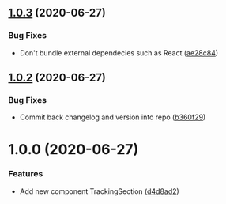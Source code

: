 ## [1.0.3](https://github.com/davincho/react-tracking/compare/v1.0.2...v1.0.3) (2020-06-27)


### Bug Fixes

* Don't bundle external dependecies such as React ([ae28c84](https://github.com/davincho/react-tracking/commit/ae28c84e7d5ecdf7728af6bcca82ad396863da1d))

## [1.0.2](https://github.com/davincho/react-tracking/compare/v1.0.1...v1.0.2) (2020-06-27)


### Bug Fixes

* Commit back changelog and version into repo ([b360f29](https://github.com/davincho/react-tracking/commit/b360f297d98c8380eca2b4bd6a1f2448c7524371))

# 1.0.0 (2020-06-27)


### Features

* Add new component TrackingSection ([d4d8ad2](https://github.com/davincho/react-tracking/commit/d4d8ad24f9dee68b117c0fbe41288019c02d48b3))
